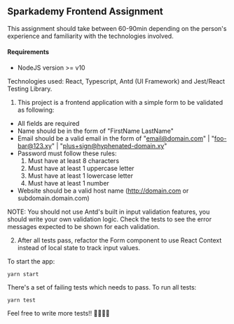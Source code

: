 ## Sparkademy Frontend Assignment

This assignment should take between 60-90min depending on the person's experience and familiarity with the technologies involved.

#### Requirements
- NodeJS version >= v10

Technologies used: React, Typescript, Antd (UI Framework) and Jest/React Testing Library.

1. This project is a frontend application with a simple form to be validated as following:

- All fields are required
- Name should be in the form of "FirstName LastName"
- Email should be a valid email in the form of "email@domain.com" | "foo-bar@123.xy" | "plus+sign@hyphenated-domain.xy"
- Password must follow these rules:
  1. Must have at least 8 characters
  2. Must have at least 1 uppercase letter
  3. Must have at least 1 lowercase letter
  4. Must have at least 1 number
- Website should be a valid host name (http://domain.com or subdomain.domain.com)

NOTE: You should not use Antd's built in input validation features, you should write your own validation logic.
Check the tests to see the error messages expected to be shown for each validation.

2. After all tests pass, refactor the Form component to use React Context instead of local state to track input values.

To start the app:
```
yarn start
```

There's a set of failing tests which needs to pass.
To run all tests:
```
yarn test
```

Feel free to write more tests!! 💪🧑‍💻🚀
